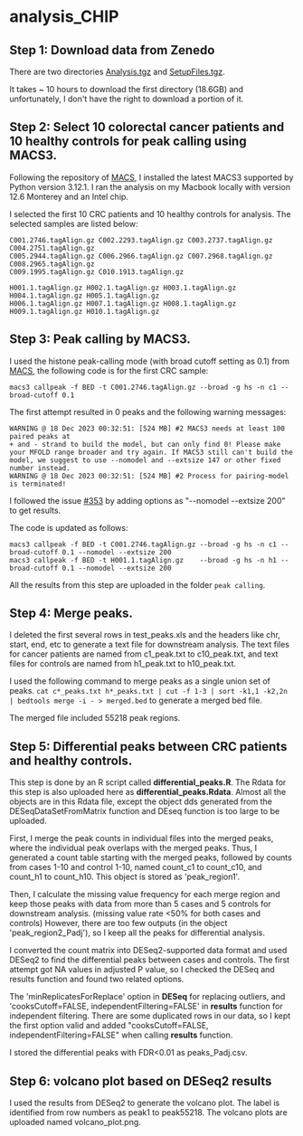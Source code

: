 # analysis_CHIP
## Step 1: Download data from Zenedo
There are two directories [Analysis.tgz](https://zenodo.org/records/4277001/files/Analysis.tgz?download=1) and [SetupFiles.tgz](https://zenodo.org/records/4277001/files/SetupFiles.tgz?download=1).

It takes ~ 10 hours to download the first directory (18.6GB) and unfortunately, I don't have the right to download a portion of it.

## Step 2: Select 10 colorectal cancer patients and 10 healthy controls for peak calling using MACS3.
Following the repository of [MACS](https://github.com/macs3-project/MACS), I installed the latest MACS3 supported by Python version 3.12.1. I ran the analysis on my Macbook locally with version 12.6 Monterey and an Intel chip.

I selected the first 10 CRC patients and 10 healthy controls for analysis. The selected samples are listed below:
```
C001.2746.tagAlign.gz C002.2293.tagAlign.gz C003.2737.tagAlign.gz C004.2751.tagAlign.gz
C005.2944.tagAlign.gz C006.2966.tagAlign.gz C007.2968.tagAlign.gz C008.2965.tagAlign.gz
C009.1995.tagAlign.gz C010.1913.tagAlign.gz
```
```
H001.1.tagAlign.gz H002.1.tagAlign.gz H003.1.tagAlign.gz H004.1.tagAlign.gz H005.1.tagAlign.gz
H006.1.tagAlign.gz H007.1.tagAlign.gz H008.1.tagAlign.gz H009.1.tagAlign.gz H010.1.tagAlign.gz
```
## Step 3: Peak calling by MACS3.

I used the histone peak-calling mode (with broad cutoff setting as 0.1) from [MACS](https://github.com/macs3-project/MACS), the following code is for the first CRC sample:

```
macs3 callpeak -f BED -t C001.2746.tagAlign.gz --broad -g hs -n c1 --broad-cutoff 0.1
```

The first attempt resulted in 0 peaks and the following warning messages:
```
WARNING @ 18 Dec 2023 00:32:51: [524 MB] #2 MACS3 needs at least 100 paired peaks at
+ and - strand to build the model, but can only find 0! Please make your MFOLD range broader and try again. If MACS3 still can't build the model, we suggest to use --nomodel and --extsize 147 or other fixed number instead.
WARNING @ 18 Dec 2023 00:32:51: [524 MB] #2 Process for pairing-model is terminated!
```
I followed the issue [#353](https://github.com/macs3-project/MACS/issues/353) by adding options as "--nomodel --extsize 200" to get results.

The code is updated as follows:

```
macs3 callpeak -f BED -t C001.2746.tagAlign.gz --broad -g hs -n c1 --broad-cutoff 0.1 --nomodel --extsize 200
macs3 callpeak -f BED -t H001.1.tagAlign.gz    --broad -g hs -n h1 --broad-cutoff 0.1 --nomodel --extsize 200

```

All the results from this step are uploaded in the folder `peak calling`.

## Step 4: Merge peaks.

I deleted the first several rows in test_peaks.xls and the headers like chr, start, end, etc to generate a text file for downstream analysis.
The text files for cancer patients are named from c1_peak.txt to c10_peak.txt, and text files for controls are named from h1_peak.txt to h10_peak.txt.

I used the following command to merge peaks as a single union set of peaks.
`cat c*_peaks.txt h*_peaks.txt | cut -f 1-3 | sort -k1,1 -k2,2n | bedtools merge -i - > merged.bed` to generate a merged bed file.

The merged file included 55218 peak regions.


## Step 5: Differential peaks between CRC patients and healthy controls.
This step is done by an R script called **differential_peaks.R**. The Rdata for this step is also uploaded here as **differential_peaks.Rdata**. Almost all the objects are in this Rdata file, except the object dds generated from the DESeqDataSetFromMatrix function and DEseq function is too large to be uploaded.

First, I merge the peak counts in individual files into the merged peaks, where the individual peak overlaps with the merged peaks. Thus, I generated a count table starting with the merged peaks, followed by counts from cases 1-10 and control 1-10, named count_c1 to count_c10, and count_h1 to count_h10. This object is stored as 'peak_region1'.

Then, I calculate the missing value frequency for each merge region and keep those peaks with data from more than 5 cases and 5 controls for downstream analysis. (missing value rate <50% for both cases and controls) However, there are too few outputs (in the object 'peak_region2_Padj'), so I keep all the peaks for differential analysis.

I converted the count matrix into DESeq2-supported data format and used DESeq2 to find the differential peaks between cases and controls. The first attempt got NA values in adjusted P value, so I checked the DESeq and results function and found two related options.

The 'minReplicatesForReplace' option in **DESeq** for replacing outliers, and 'cooksCutoff=FALSE, independentFiltering=FALSE' in **results** function for independent filtering. There are some duplicated rows in our data, so I kept the first option valid and added "cooksCutoff=FALSE, independentFiltering=FALSE" when calling **results** function.

I stored the differential peaks with FDR<0.01 as peaks_Padj.csv.

## Step 6: volcano plot based on DESeq2 results
I used the results from DESeq2 to generate the volcano plot. The label is identified from row numbers as peak1 to peak55218. The volcano plots are uploaded named volcano_plot.png.

